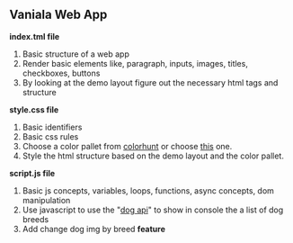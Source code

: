 ## Vaniala Web App

**index.tml file**

1.  Basic structure of a web app
2.  Render basic elements like, paragraph, inputs, images, titles, checkboxes, buttons
3.  By looking at the demo layout figure out the necessary html tags and structure

**style.css file**

1.  Basic identifiers
2.  Basic css rules
3.  Choose a color pallet from [colorhunt](https://colorhunt.co) or choose [this](https://colorhunt.co/palette/ffe3a9ffc3c3ff8c8cff5d5d) one.
4.  Style the html structure based on the demo layout and the color pallet.

**script.js file**

1.  Basic js concepts, variables, loops, functions, async concepts, dom manipulation
2.  Use javascript to use the "[dog api](https://dog.ceo/dog-api/documentation/breed)" to show in console the a list of dog breeds
3.  Add change dog img by breed **feature**
